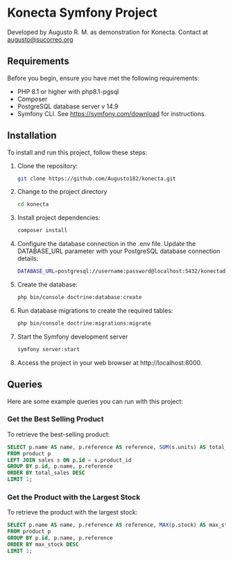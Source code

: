 # Konecta Symfony Project

Developed by Augusto R. M. as demonstration for Konecta.
Contact at augusto@sucorreo.org

## Requirements

Before you begin, ensure you have met the following requirements:

- PHP 8.1 or higher with php8.1-pgsql
- Composer
- PostgreSQL database server v 14.9
- Symfony CLI. 
  See https://symfony.com/download for instructions.

## Installation

To install and run this project, follow these steps:

1. Clone the repository:
   ```bash
   git clone https://github.com/Augusto182/konecta.git

2. Change to the project directory
   ```bash
   cd konecta

3. Install project dependencies:
   ```bash
   composer install

4. Configure the database connection in the .env file. Update the DATABASE_URL parameter with your PostgreSQL database connection details:
   ```bash
   DATABASE_URL=postgresql://username:password@localhost:5432/konectadb

5. Create the database:
   ```bash
   php bin/console doctrine:database:create

6. Run database migrations to create the required tables:
   ```bash
   php bin/console doctrine:migrations:migrate

7. Start the Symfony development server
   ```bash
   symfony server:start

8. Access the project in your web browser at http://localhost:8000.


## Queries

Here are some example queries you can run with this project:

### Get the Best Selling Product

To retrieve the best-selling product:

```sql
SELECT p.name AS name, p.reference AS reference, SUM(s.units) AS total_sales
FROM product p
LEFT JOIN sales s ON p.id = s.product_id
GROUP BY p.id, p.name, p.reference
ORDER BY total_sales DESC
LIMIT 1;
```

### Get the Product with the Largest Stock

To retrieve the product with the largest stock:

```sql
SELECT p.name AS name, p.reference AS reference, MAX(p.stock) AS max_stock
FROM product p
GROUP BY p.id, p.name, p.reference
ORDER BY max_stock DESC
LIMIT 1;
```